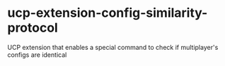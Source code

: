 # ucp-extension-config-similarity-protocol
UCP extension that enables a special command to check if multiplayer's configs are identical
